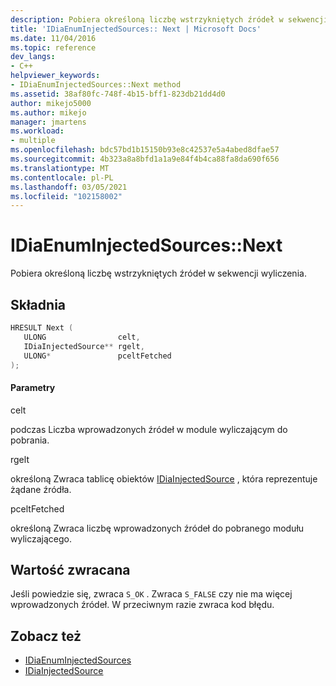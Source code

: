 ```yaml
---
description: Pobiera określoną liczbę wstrzykniętych źródeł w sekwencji wyliczenia.
title: 'IDiaEnumInjectedSources:: Next | Microsoft Docs'
ms.date: 11/04/2016
ms.topic: reference
dev_langs:
- C++
helpviewer_keywords:
- IDiaEnumInjectedSources::Next method
ms.assetid: 38af80fc-748f-4b15-bff1-823db21dd4d0
author: mikejo5000
ms.author: mikejo
manager: jmartens
ms.workload:
- multiple
ms.openlocfilehash: bdc57bd1b15150b93e8c42537e5a4abed8dfae57
ms.sourcegitcommit: 4b323a8a8bfd1a1a9e84f4b4ca88fa8da690f656
ms.translationtype: MT
ms.contentlocale: pl-PL
ms.lasthandoff: 03/05/2021
ms.locfileid: "102158002"
---
```

# <a name="idiaenuminjectedsourcesnext"></a>IDiaEnumInjectedSources::Next
Pobiera określoną liczbę wstrzykniętych źródeł w sekwencji wyliczenia.

## <a name="syntax"></a>Składnia

```C++
HRESULT Next ( 
   ULONG                celt,
   IDiaInjectedSource** rgelt,
   ULONG*               pceltFetched
);
```

#### <a name="parameters"></a>Parametry
 celt

podczas Liczba wprowadzonych źródeł w module wyliczającym do pobrania.

 rgelt

określoną Zwraca tablicę obiektów [IDiaInjectedSource](../../debugger/debug-interface-access/idiainjectedsource.md) , która reprezentuje żądane źródła.

 pceltFetched

określoną Zwraca liczbę wprowadzonych źródeł do pobranego modułu wyliczającego.

## <a name="return-value"></a>Wartość zwracana
 Jeśli powiedzie się, zwraca `S_OK` . Zwraca `S_FALSE` czy nie ma więcej wprowadzonych źródeł. W przeciwnym razie zwraca kod błędu.

## <a name="see-also"></a>Zobacz też
- [IDiaEnumInjectedSources](../../debugger/debug-interface-access/idiaenuminjectedsources.md)
- [IDiaInjectedSource](../../debugger/debug-interface-access/idiainjectedsource.md)

